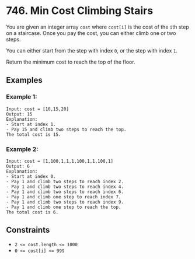 # 746. Min Cost Climbing Stairs

You are given an integer array `cost` where `cost[i]` is the cost of the `i`th step on a staircase. Once you pay the cost, you can either climb one or two steps.

You can either start from the step with index `0`, or the step with index `1`.

Return the minimum cost to reach the top of the floor.

## Examples

### Example 1:
```plaintext
Input: cost = [10,15,20]
Output: 15
Explanation: 
- Start at index 1.
- Pay 15 and climb two steps to reach the top.
The total cost is 15.
```

### Example 2:
```plaintext
Input: cost = [1,100,1,1,1,100,1,1,100,1]
Output: 6
Explanation: 
- Start at index 0.
- Pay 1 and climb two steps to reach index 2.
- Pay 1 and climb two steps to reach index 4.
- Pay 1 and climb two steps to reach index 6.
- Pay 1 and climb one step to reach index 7.
- Pay 1 and climb two steps to reach index 9.
- Pay 1 and climb one step to reach the top.
The total cost is 6.
```

## Constraints
- `2 <= cost.length <= 1000`
- `0 <= cost[i] <= 999`